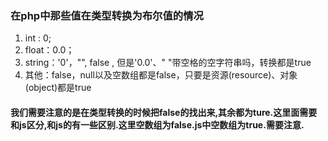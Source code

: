 ### 在php中那些值在类型转换为布尔值的情况
1.	int : 0;
2.	float：0.0；
3.	string：'0'，"", false ,  但是'0.0'、" "带空格的空字符串吗，转换都是true
4.	其他：false，null以及空数组都是false，只要是资源(resource)、对象(object)都是true
#### 我们需要注意的是在类型转换的时候把false的找出来,其余都为ture.这里面需要和js区分,和js的有一些区别.这里空数组为false.js中空数组为true.需要注意.
